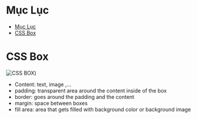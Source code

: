 # Mục Lục

- [Mục Lục](#mục-lục)
- [CSS Box](#css-box)

# CSS Box 
![CSS BOX](./image/css_box.png))

- Content: text, image ,...
- padding: transparent area around the content inside of the box 
- border: goes around the padding and the content
- margin: space between boxes
- fill area: area that gets filled with background color or background image